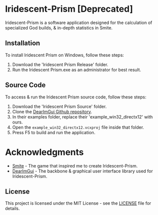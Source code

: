 # Iridescent-Prism [Deprecated]

Iridescent-Prism is a software application designed for the calculation of specialized God builds, & in-depth statistics in Smite.

## Installation

To install Iridescent Prism on Windows, follow these steps:

1. Download the 'Iridescent Prism Release' folder.
2. Run the Iridescent Prism.exe as an administrator for best result.

## Source Code

To access & run the Iridescent Prism source code, follow these steps:

1. Download the 'Iridescent Prism Source' folder.
2. Clone the [DearImGui Github repository](https://github.com/ocornut/imgui).
3. In their examples folder, replace their 'example_win32_directx12' with ours.
4. Open the `example_win32_directx12.vcxproj` file inside that folder.
5. Press F5 to build and run the application.

# Acknowledgments

- [Smite](https://www.smitegame.com) - The game that inspired me to create Iridescent-Prism.
- [DearImGui](https://github.com/ocornut/imgui) - The backbone & graphical user interface library used for Iridescent-Prism.

## License

This project is licensed under the MIT License - see the [LICENSE](LICENSE) file for details.
